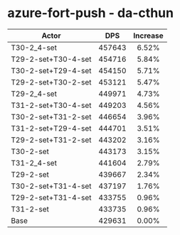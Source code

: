 # azure-fort-push - da-cthun
| Actor | DPS | Increase |
|---|:---:|:---:|
|T30-2_4-set|457643|6.52%|
|T29-2-set+T30-4-set|454716|5.84%|
|T30-2-set+T29-4-set|454150|5.71%|
|T29-2-set+T30-2-set|453121|5.47%|
|T29-2_4-set|449971|4.73%|
|T31-2-set+T30-4-set|449203|4.56%|
|T30-2-set+T31-2-set|446654|3.96%|
|T31-2-set+T29-4-set|444701|3.51%|
|T29-2-set+T31-2-set|443202|3.16%|
|T30-2-set|443173|3.15%|
|T31-2_4-set|441604|2.79%|
|T29-2-set|439667|2.34%|
|T30-2-set+T31-4-set|437197|1.76%|
|T29-2-set+T31-4-set|433755|0.96%|
|T31-2-set|433735|0.96%|
|Base|429631|0.00%|
